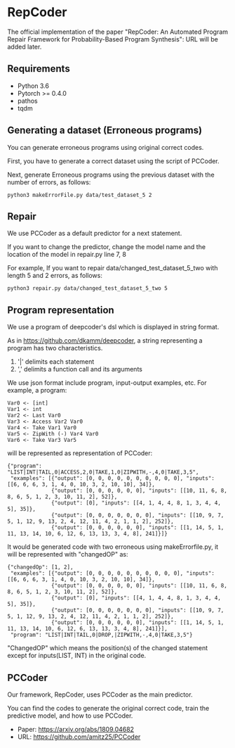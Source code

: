# RepCoder
The official implementation of the paper "RepCoder: An Automated Program Repair Framework for Probability-Based Program Synthesis":
URL will be added later.

## Requirements
- Python 3.6 
- Pytorch >= 0.4.0 
- pathos 
- tqdm

## Generating a dataset (Erroneous programs)
You can generate erroneous programs using original correct codes.

First, you have to generate a correct dataset using the script of PCCoder.

Next, generate Erroneous programs using the previous dataset with the number of errors, as follows:
```
python3 makeErrorFile.py data/test_dataset_5 2
```

## Repair
We use PCCoder as a default predictor for a next statement. 

If you want to change the predictor, change the model name and the location of the model in repair.py line 7, 8

For example, If you want to repair data/changed_test_dataset_5_two with length 5 and 2 errors, as follows:
```
python3 repair.py data/changed_test_dataset_5_two 5
```

## Program representation
We use a program of deepcoder's dsl which is displayed in string format.

As in https://github.com/dkamm/deepcoder, a string representing a program has two characteristics.
1. '|' delimits each statement
2. ',' delimits a function call and its arguments

We use json format include program, input-output examples, etc.
For example, a program:
```
Var0 <- [int]
Var1 <- int
Var2 <- Last Var0
Var3 <- Access Var2 Var0 
Var4 <- Take Var1 Var0 
Var5 <- ZipWith (-) Var4 Var0 
Var6 <- Take Var3 Var5
```
will be represented as representation of PCCoder:
```
{"program": "LIST|INT|TAIL,0|ACCESS,2,0|TAKE,1,0|ZIPWITH,-,4,0|TAKE,3,5", 
 "examples": [{"output": [0, 0, 0, 0, 0, 0, 0, 0, 0, 0], "inputs": [[6, 6, 6, 3, 1, 4, 0, 10, 3, 2, 10, 10], 34]}, 
              {"output": [0, 0, 0, 0, 0, 0], "inputs": [[10, 11, 6, 8, 8, 6, 5, 1, 2, 3, 10, 11, 2], 52]}, 
              {"output": [0], "inputs": [[4, 1, 4, 4, 8, 1, 3, 4, 4, 5], 35]}, 
              {"output": [0, 0, 0, 0, 0, 0, 0], "inputs": [[10, 9, 7, 5, 1, 12, 9, 13, 2, 4, 12, 11, 4, 2, 1, 1, 2], 252]}, 
              {"output": [0, 0, 0, 0, 0, 0], "inputs": [[1, 14, 5, 1, 11, 13, 14, 10, 6, 12, 6, 13, 13, 3, 4, 8], 241]}]}
```
It would be generated code with two erroneous using makeErrorfile.py, it will be represented with "changedOP" as:
```
{"changedOp": [1, 2], 
 "examples": [{"output": [0, 0, 0, 0, 0, 0, 0, 0, 0, 0], "inputs": [[6, 6, 6, 3, 1, 4, 0, 10, 3, 2, 10, 10], 34]}, 
              {"output": [0, 0, 0, 0, 0, 0], "inputs": [[10, 11, 6, 8, 8, 6, 5, 1, 2, 3, 10, 11, 2], 52]}, 
              {"output": [0], "inputs": [[4, 1, 4, 4, 8, 1, 3, 4, 4, 5], 35]}, 
              {"output": [0, 0, 0, 0, 0, 0, 0], "inputs": [[10, 9, 7, 5, 1, 12, 9, 13, 2, 4, 12, 11, 4, 2, 1, 1, 2], 252]}, 
              {"output": [0, 0, 0, 0, 0, 0], "inputs": [[1, 14, 5, 1, 11, 13, 14, 10, 6, 12, 6, 13, 13, 3, 4, 8], 241]}], 
 "program": "LIST|INT|TAIL,0|DROP,|ZIPWITH,-,4,0|TAKE,3,5"}
```

"ChangedOP" which means the position(s) of the changed statement except for inputs(LIST, INT) in the original code. 
## PCCoder
Our framework, RepCoder, uses PCCoder as the main predictor.

You can find the codes to generate the original correct code, train the predictive model, and how to use PCCoder.
- Paper: https://arxiv.org/abs/1809.04682
- URL: https://github.com/amitz25/PCCoder

